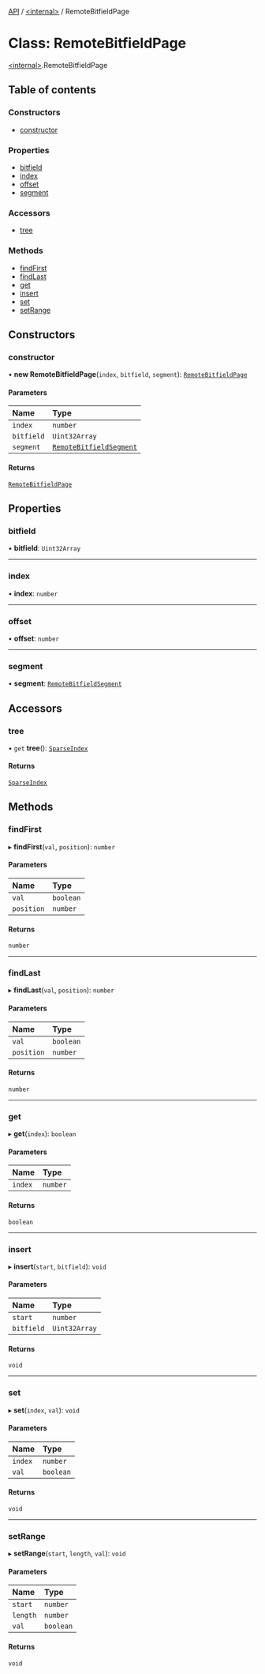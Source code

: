 [API](../README.md) / [\<internal\>](../modules/internal_.md) / RemoteBitfieldPage

# Class: RemoteBitfieldPage

[\<internal\>](../modules/internal_.md).RemoteBitfieldPage

## Table of contents

### Constructors

- [constructor](internal_.RemoteBitfieldPage.md#constructor)

### Properties

- [bitfield](internal_.RemoteBitfieldPage.md#bitfield)
- [index](internal_.RemoteBitfieldPage.md#index)
- [offset](internal_.RemoteBitfieldPage.md#offset)
- [segment](internal_.RemoteBitfieldPage.md#segment)

### Accessors

- [tree](internal_.RemoteBitfieldPage.md#tree)

### Methods

- [findFirst](internal_.RemoteBitfieldPage.md#findfirst)
- [findLast](internal_.RemoteBitfieldPage.md#findlast)
- [get](internal_.RemoteBitfieldPage.md#get)
- [insert](internal_.RemoteBitfieldPage.md#insert)
- [set](internal_.RemoteBitfieldPage.md#set)
- [setRange](internal_.RemoteBitfieldPage.md#setrange)

## Constructors

### constructor

• **new RemoteBitfieldPage**(`index`, `bitfield`, `segment`): [`RemoteBitfieldPage`](internal_.RemoteBitfieldPage.md)

#### Parameters

| Name | Type |
| :------ | :------ |
| `index` | `number` |
| `bitfield` | `Uint32Array` |
| `segment` | [`RemoteBitfieldSegment`](internal_.RemoteBitfieldSegment.md) |

#### Returns

[`RemoteBitfieldPage`](internal_.RemoteBitfieldPage.md)

## Properties

### bitfield

• **bitfield**: `Uint32Array`

___

### index

• **index**: `number`

___

### offset

• **offset**: `number`

___

### segment

• **segment**: [`RemoteBitfieldSegment`](internal_.RemoteBitfieldSegment.md)

## Accessors

### tree

• `get` **tree**(): [`SparseIndex`](internal_.SparseIndex.md)

#### Returns

[`SparseIndex`](internal_.SparseIndex.md)

## Methods

### findFirst

▸ **findFirst**(`val`, `position`): `number`

#### Parameters

| Name | Type |
| :------ | :------ |
| `val` | `boolean` |
| `position` | `number` |

#### Returns

`number`

___

### findLast

▸ **findLast**(`val`, `position`): `number`

#### Parameters

| Name | Type |
| :------ | :------ |
| `val` | `boolean` |
| `position` | `number` |

#### Returns

`number`

___

### get

▸ **get**(`index`): `boolean`

#### Parameters

| Name | Type |
| :------ | :------ |
| `index` | `number` |

#### Returns

`boolean`

___

### insert

▸ **insert**(`start`, `bitfield`): `void`

#### Parameters

| Name | Type |
| :------ | :------ |
| `start` | `number` |
| `bitfield` | `Uint32Array` |

#### Returns

`void`

___

### set

▸ **set**(`index`, `val`): `void`

#### Parameters

| Name | Type |
| :------ | :------ |
| `index` | `number` |
| `val` | `boolean` |

#### Returns

`void`

___

### setRange

▸ **setRange**(`start`, `length`, `val`): `void`

#### Parameters

| Name | Type |
| :------ | :------ |
| `start` | `number` |
| `length` | `number` |
| `val` | `boolean` |

#### Returns

`void`
